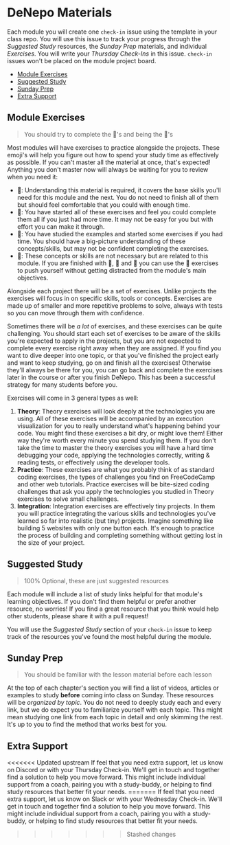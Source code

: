# DeNepo Materials

Each module you will create one `check-in` issue using the template in your
class repo. You will use this issue to track your progress through the
_Suggested Study_ resources, the _Sunday Prep_ materials, and individual
_Exercises_. You will write your _Thursday Check-Ins_ in this issue. `check-in`
issues won't be placed on the module project board.

- [Module Exercises](#module-exercises)
- [Suggested Study](#suggested-study)
- [Sunday Prep](#sunday-prep)
- [Extra Support](#extra-support)

## Module Exercises

> You should try to complete the 🥚's and being the 🐣's

Most modules will have exercises to practice alongside the projects. These
emoji's will help you figure out how to spend your study time as effectively as
possible. If you can't master all the material at once, that's expected!
Anything you don't master now will always be waiting for you to review when you
need it:

- 🥚: Understanding this material is required, it covers the base skills you'll
  need for this module and the next. You do not need to finish all of them but
  should feel comfortable that you could with enough time.
- 🐣: You have started all of these exercises and feel you could complete them
  all if you just had more time. It may not be easy for you but with effort you
  can make it through.
- 🐥: You have studied the examples and started some exercises if you had time.
  You should have a big-picture understanding of these concepts/skills, but may
  not be confident completing the exercises.
- 🐔: These concepts or skills are not necessary but are related to this module.
  If you are finished with 🥚, 🐣 and 🐥 you can use the 🐔 exercises to push
  yourself without getting distracted from the module's main objectives.

Alongside each project there will be a set of exercises. Unlike projects the
exercises will focus in on specific skills, tools or concepts. Exercises are
made up of smaller and more repetitive problems to solve, always with tests so
you can move through them with confidence.

Sometimes there will be _a lot_ of exercises, and these exercises can be quite
challenging. You should start each set of exercises to be aware of the skills
you're expected to apply in the projects, but you are not expected to complete
every exercise right away when they are assigned. If you find you want to dive
deeper into one topic, or that you've finished the project early and want to
keep studying, go on and finish all the exercises! Otherwise they'll always be
there for you, you can go back and complete the exercises later in the course or
after you finish DeNepo. This has been a successful strategy for many students
before you.

Exercises will come in 3 general types as well:

1. **Theory**: Theory exercises will look deeply at the technologies you are
   using. All of these exercises will be accompanied by an execution
   visualization for you to really understand what's happening behind your code.
   You might find these exercises a bit dry, or might love them! Either way
   they're worth every minute you spend studying them. If you don't take the
   time to master the theory exercises you will have a hard time debugging your
   code, applying the technologies correctly, writing & reading tests, or
   effectively using the developer tools.
2. **Practice**: These exercises are what you probably think of as standard
   coding exercises, the types of challenges you find on FreeCodeCamp and other
   web tutorials. Practice exercises will be bite-sized coding challenges that
   ask you apply the technologies you studied in Theory exercises to solve small
   challenges.
3. **Integration**: Integration exercises are effectively tiny projects. In them
   you will practice integrating the various skills and technologies you've
   learned so far into realistic (but tiny) projects. Imagine something like
   building 5 websites with only one button each. It's enough to practice the
   process of building and completing something without getting lost in the size
   of your project.

## Suggested Study

> 100% Optional, these are just suggested resources

Each module will include a list of study links helpful for that module's
learning objectives. If you don't find them helpful or prefer another resource,
no worries! If you find a great resource that you think would help other
students, please share it with a pull request!

You will use the _Suggested Study_ section of your `check-in` issue to keep
track of the resources you've found the most helpful during the module.

## Sunday Prep

> You should be familiar with the lesson material before each lesson

At the top of each chapter's section you will find a list of videos, articles or
examples to study **before** coming into class on Sunday. These resources will
be _organized by topic_. You do not need to deeply study each and every link,
but we do expect you to familiarize yourself with each topic. This might mean
studying one link from each topic in detail and only skimming the rest. It's up
to you to find the method that works best for you.

## Extra Support

<<<<<<< Updated upstream If feel that you need extra support, let us know on
Discord or with your Thursday Check-in. We'll get in touch and together find a
solution to help you move forward. This might include individual support from a
coach, pairing you with a study-buddy, or helping to find study resources that
better fit your needs. ======= If feel that you need extra support, let us know
on Slack or with your Wednesday Check-in. We'll get in touch and together find a
solution to help you move forward. This might include individual support from a
coach, pairing you with a study-buddy, or helping to find study resources that
better fit your needs.

> > > > > > > Stashed changes
